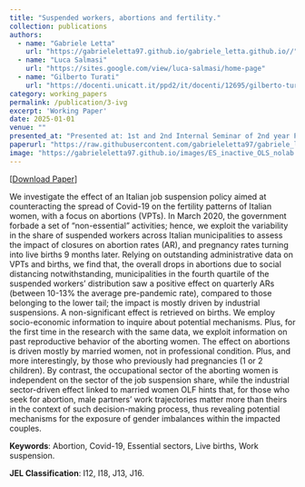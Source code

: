```yaml
---
title: "Suspended workers, abortions and fertility."
collection: publications
authors:
  - name: "Gabriele Letta"
    url: "https://gabrieleletta97.github.io/gabriele_letta.github.io//"
  - name: "Luca Salmasi"
    url: "https://sites.google.com/view/luca-salmasi/home-page"
  - name: "Gilberto Turati"
    url: "https://docenti.unicatt.it/ppd2/it/docenti/12695/gilberto-turati/profilo"
category: working_papers
permalink: /publication/3-ivg
excerpt: 'Working Paper'
date: 2025-01-01
venue: ""
presented_at: "Presented at: 1st and 2nd Internal Seminar of 2nd year PhD Students (DEFAP, Unicatt, Milan), 2nd PhD Conference in Social Sciences and Economics (DISSE, Sapienza, Rome), XXXVI SIEP 2024 (UniCg, Cagliari), Internal Seminar of 3rd year PhD Students (DEFAP, Unicatt, Milan), 17th UniTO-CCA VPDE Workshop (Poster Session, UniTo-CCA, Turin), PhD & Post-Doc UniMi Brown Bag Seminars (DEMM, UniMi, Milan), 4th Winter Symposium (DEF, Unicatt, Milan), UB School of Economics PhD Seminars (UB, Barcelona), 1st WISE (IdeP, USI, Airolo), 2nd Verona ECWE (DE, UniVr, Verona), BSE PhD Jamboree 2025 (BSE, Barcelona)"
paperurl: "https://raw.githubusercontent.com/gabrieleletta97/gabriele_letta.github.io/master/files/WP_IVG_Letta_Salmasi_Turati_new.pdf"
image: "https://gabrieleletta97.github.io/images/ES_inactive_OLS_nolab.png"  # Path to your image
---
```


[[Download Paper](https://raw.githubusercontent.com/gabrieleletta97/gabriele_letta.github.io/master/files/WP_IVG_Letta_Salmasi_Turati_new.pdf)]


We investigate the effect of an Italian job suspension policy aimed at counteracting the spread of Covid-19 on the fertility patterns of Italian women, with a focus on abortions (VPTs). In March 2020, the government forbade a set of “non-essential” activities; hence, we exploit the variability in the share of suspended workers across Italian municipalities to assess the impact of closures on abortion rates (AR), and pregnancy rates turning into live births 9 months later. Relying on outstanding administrative data on VPTs and births, we find that, the overall drops in abortions due to social distancing notwithstanding, municipalities in the fourth quartile of the suspended workers’ distribution saw a positive effect on quarterly ARs (between 10-13% the average pre-pandemic rate), compared to those belonging to the lower tail; the impact is mostly driven by industrial suspensions. A non-significant effect is retrieved on births. We employ socio-economic information to inquire about potential mechanisms. Plus, for the first time in the research with the same data, we exploit information on past reproductive behavior of the aborting women. The effect on abortions is driven mostly by married women, not in professional condition. Plus, and more interestingly, by those who previously had pregnancies (1 or 2 children). By contrast, the occupational sector of the aborting women is independent on the sector of the job suspension share, while the industrial sector-driven effect linked to married women OLF hints that, for those who seek for abortion, male partners’ work trajectories matter more than theirs in the context of such decision-making process, thus revealing potential mechanisms for the exposure of gender imbalances within the impacted couples. 

**Keywords**: Abortion, Covid-19, Essential sectors, Live births, Work suspension.

**JEL Classification**: I12, I18, J13, J16.

